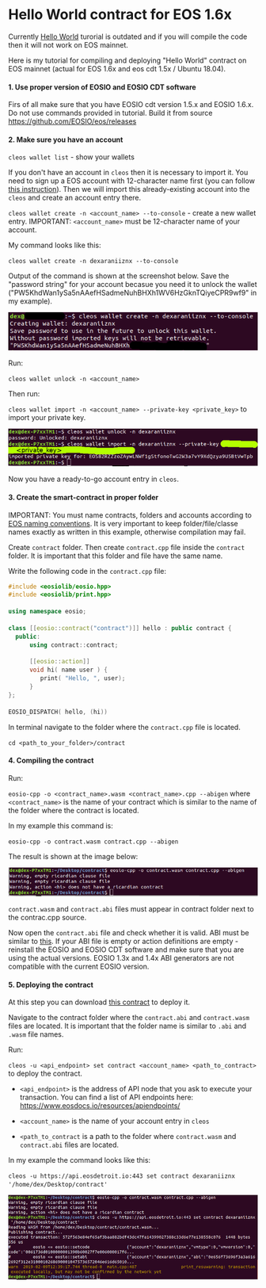 # Hello World contract for EOS 1.6x

Currently [Hello World](https://developers.eos.io/eosio-home/v2.3.0/docs/your-first-contract) turorial is outdated and if you will compile the code then it will not work on EOS mainnet.

Here is my tutorial for compiling and deploying "Hello World" contract on EOS mainnet (actual for EOS 1.6x and eos cdt 1.5x / Ubuntu 18.04). 

#### 1. Use proper version of EOSIO and EOSIO CDT software

Firs of all make sure that you have EOSIO cdt version 1.5.x and EOSIO 1.6.x. Do not use commands provided in tutorial. Build it from source https://github.com/EOSIO/eos/releases

#### 2. Make sure you have an account

`cleos wallet list` - show your wallets

If you don't have an account in `cleos` then it is necessary to import it. You need to sign up a EOS account with 12-character name first (you can follow [this instruction](https://medium.com/@dexaran820/creating-and-signing-up-eos-account-sending-receiving-transactions-14157b97c6e2)). Then we will import this already-existing account into the `cleos` and create an account entry there.
  
`cleos wallet create -n <account_name> --to-console` - create a new wallet entry. IMPORTANT: `<account_name>` must be 12-character name of your account.

My command looks like this:

`cleos wallet create -n dexaraniiznx --to-console`

Output of the command is shown at the screenshot below. Save the "password string" for your account becasue you need it to unlock the wallet ("PW5KhdWan1ySa5nAAefHSadmeNuhBHXh1WV6HzGknTQiyeCPR9wf9" in my example).

![OUT1](https://github.com/Dexaran/EOS-hello-world/blob/master/images/OUT1.png)

Run:

`cleos wallet unlock -n <account_name>`

Then run:

`cleos wallet import -n <account_name> --private-key <private_key>` to import your private key.

![OUT2](https://github.com/Dexaran/EOS-hello-world/blob/master/images/OUT2.png)

Now you have a ready-to-go account entry in `cleos`.

#### 3. Create the smart-contract in proper folder

IMPORTANT: You must name contracts, folders and accounts according to [EOS naming conventions](https://developers.eos.io/eosio-cpp/v1.3.2/docs/naming-conventions). It is very important to keep folder/file/classe names exactly as written in this example, otherwise compilation may fail.

Create `contract` folder. Then create `contract.cpp` file inside the `contract` folder. It is important that this folder and file have the same name.

Write the following code in the `contract.cpp` file:
```cpp
#include <eosiolib/eosio.hpp>
#include <eosiolib/print.hpp>

using namespace eosio;

class [[eosio::contract("contract")]] hello : public contract {
  public:
      using contract::contract;

      [[eosio::action]]
      void hi( name user ) {
         print( "Hello, ", user);
      }
};

EOSIO_DISPATCH( hello, (hi))
```

In terminal navigate to the folder where the `contract.cpp` file is located.

`cd <path_to_your_folder>/contract`

#### 4. Compiling the contract

Run:

`eosio-cpp -o <contract_name>.wasm <contract_name>.cpp --abigen` where `<contract_name>` is the name of your contract which is similar to the name of the folder where the contract is located.

In my example this command is:

`eosio-cpp -o contract.wasm contract.cpp --abigen`

The result is shown at the image below:

![OUT3](https://github.com/Dexaran/EOS-hello-world/blob/master/images/OUT3.png)

`contract.wasm` and `contract.abi` files must appear in contract folder next to the contrac.cpp source.

Now open the `contract.abi` file and check whether it is valid. ABI must be similar to [this](https://github.com/Dexaran/EOS-hello-world/blob/master/contract/contract.abi). If your ABI file is empty or action definitions are empty - reinstall the EOSIO and EOSIO CDT software and make sure that you are using the actual versions. EOSIO 1.3x and 1.4x ABI generators are not compatible with the current EOSIO version.

#### 5. Deploying the contract

At this step you can download [this contract](https://github.com/Dexaran/EOS-hello-world/tree/master/contract) to deploy it.

Navigate to the contract folder where the `contract.abi` and `contract.wasm` files are located. It is important that the folder name is similar to `.abi` and `.wasm` file names.

Run:

`cleos -u <api_endpoint> set contract <account_name> <path_to_contract>` to deploy the contract.

- `<api_endpoint>` is the address of API node that you ask to execute your transaction. You can find a list of API endpoints here: https://www.eosdocs.io/resources/apiendpoints/

- `<account_name>` is the name of your account entry in `cleos` 

- `<path_to_contract` is a path to the folder where `contract.wasm` and `contract.abi` files are located.

In my example the command looks like this:

`cleos -u https://api.eosdetroit.io:443 set contract dexaraniiznx '/home/dex/Desktop/contract'`


![OUT4](https://github.com/Dexaran/EOS-hello-world/blob/master/images/OUT4.png)

